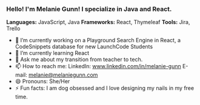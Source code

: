 ### Hello!  I'm Melanie Gunn!  I specialize in Java and React.
**Languages:** JavaScript, Java   **Frameworks:** React, Thymeleaf   **Tools:**  Jira, Trello

- 🔭 I’m currently working on a Playground Search Engine in React, a CodeSnippets database for new LaunchCode Students 
- 🌱 I’m currently learning React
- 💬 Ask me about my transition from teacher to tech.
- 📫 How to reach me: LinkedIn: www.linkedin.com/in/melanie-gunn  E-mail: melanie@melaniegunn.com
- 😄 Pronouns: She/Her
- ⚡ Fun facts: I am dog obsessed and I love designing my nails in my free time.

